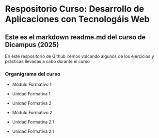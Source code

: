 # Respositorio Curso: Desarrollo de Aplicaciones con Tecnologáis Web
## Este es el markdown readme.md del curso de Dicampus (2025)
En este respositorio de Github iremos volcando algunos de los ejercicios y prácticas llevadas a cabo durante el curso

### Organigrama del curso

- Módulo Formativo 1
 - Unidad Formativa 1
 - Unidad Formativa 2

- Módulo Formativo 2
 - Unidad Formativa 2.1
 - Unidad Formativa 2.1